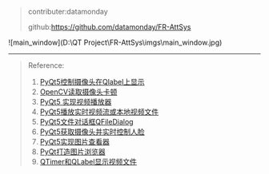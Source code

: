 > contributer:datamonday
>
> github:https://github.com/datamonday/FR-AttSys

![main_window](D:\QT Project\FR-AttSys\imgs\main_window.jpg)

---
> Reference:
>
> 1. [PyQt5控制摄像头在Qlabel上显示](https://www.cnblogs.com/wxt51/p/10100725.html)
> 2. [ OpenCV读取摄像头卡顿](https://blog.csdn.net/lunweiwangxi3/article/details/88556911)
> 3. [PyQt5 实现视频播放器 ](https://blog.csdn.net/u012552296/article/details/89295273)
> 4. [PyQt5播放实时视频流或本地视频文件](https://www.cnblogs.com/huluwa508/p/10320027.html)
> 5. [PyQt5文件对话框QFileDialog](https://blog.csdn.net/humanking7/article/details/80546728)
> 6. [PyQt5获取摄像头并实时控制人脸](https://zhuanlan.zhihu.com/p/77278306)
> 7. [PyQt5实现图片查看器](https://www.jb51.net/article/185115.htm)
> 8. [PyQt打造图片浏览器](https://blog.csdn.net/lingyunxianhe/article/details/95185992)
> 9. [QTimer和QLabel显示视频文件](https://www.jianshu.com/p/63f8b208662a)

